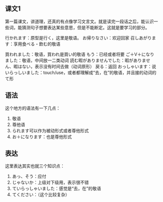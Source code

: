 ## 课文1
第一篇课文，讲道理，还真的有点像学习文言文。就是读完一段话之后，能认识一些词，能猜测句子想要表达某些意思，但是不能断定。这就是要学习的部分。

行かれます：原型是行く，这里是敬语。
お帰りなさい：欢迎回家
召しあがります：享用食べる・飲む的敬语


買われました：敬语，買われ是買い的敬语
もう：已经或者将要
ご＋V＋になりました：敬语，中间放一二类动词
読む暇がありませんでした：暇がありません、暇はない，表示没有时间去做（动词原形）
戻る：返回
おっしゃいます：说
いらっしいました：touch/use，或者都理解成“去，在”的敬语，并且接的动词的て形


## 语法

这个地方的语法有一下几点：
1.	敬语
2.	尊他语
3.	られます可以作为被动形式或者尊他形式
4.	お＋になります：也是尊他形式

## 表达

这里表达其实也就三个知识点：
1.	あっ、そう：应付
2.	じゃないか：上级对下级用，表示很不错
3.	ていらっしゃいました：感觉是“去，在”的敬语
4.	てください：（这个比较复杂）

